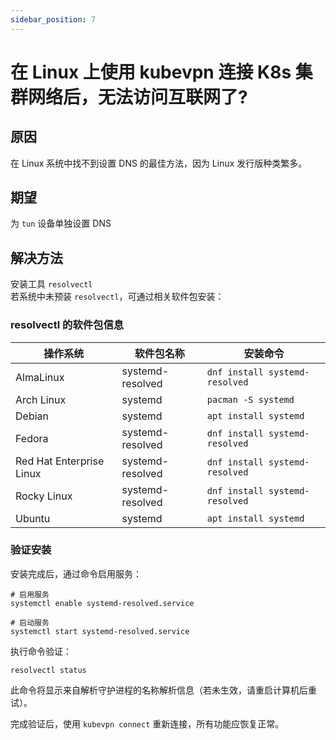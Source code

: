 ```yaml
---
sidebar_position: 7
---
```


# 在 Linux 上使用 kubevpn 连接 K8s 集群网络后，无法访问互联网了?

## 原因

在 Linux 系统中找不到设置 DNS 的最佳方法，因为 Linux 发行版种类繁多。

## 期望

为 `tun` 设备单独设置 DNS

## 解决方法

安装工具 `resolvectl`  
若系统中未预装 `resolvectl`，可通过相关软件包安装：

### resolvectl 的软件包信息

| 操作系统                     | 软件包名称            | 安装命令                           |
|--------------------------|------------------|--------------------------------|
| AlmaLinux                | systemd-resolved | `dnf install systemd-resolved` |
| Arch Linux               | systemd          | `pacman -S systemd`            |
| Debian                   | systemd          | `apt install systemd`          |
| Fedora                   | systemd-resolved | `dnf install systemd-resolved` |
| Red Hat Enterprise Linux | systemd-resolved | `dnf install systemd-resolved` |
| Rocky Linux              | systemd-resolved | `dnf install systemd-resolved` |
| Ubuntu                   | systemd          | `apt install systemd`          |

### 验证安装

安装完成后，通过命令启用服务：

```shell
# 启用服务
systemctl enable systemd-resolved.service

# 启动服务
systemctl start systemd-resolved.service
```

执行命令验证：

```shell
resolvectl status
```

此命令将显示来自解析守护进程的名称解析信息（若未生效，请重启计算机后重试）。

完成验证后，使用 `kubevpn connect` 重新连接，所有功能应恢复正常。

